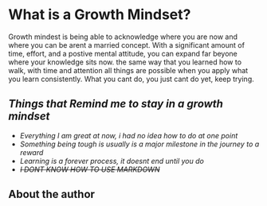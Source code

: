 # What is a Growth Mindset?

Growth mindest is being able to acknowledge where you are now and where you can be arent a married concept. With a significant amount of time, effort, and a postive mental attitude, you can expand far beyone where your knowledge sits now. the same way that you learned how to walk, with time and attention all things are possible when you apply what you learn consistently. What you cant do, you just cant do yet, keep trying.

## *Things that Remind me to stay in a growth mindset*

* *Everything I am great at now, i had no idea how to do at one point*
* *Something being tough is usually is a major milestone in the journey to a reward*
* *Learning is a forever process, it doesnt end until you do*
* *~~I DONT KNOW HOW TO USE MARKDOWN~~*

## About the author
